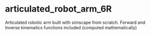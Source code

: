 # articulated_robot_arm_6R
Articulated robotic arm built with simscape from scratch. Forward and Inverse kinematics functions included (computed mathematically)
